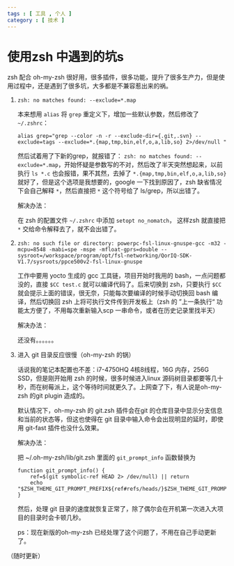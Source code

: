 ```yaml
---
tags : [ 工具 , 个人 ]
category : [ 技术 ]
---
```


使用zsh 中遇到的坑s
=====================

zsh 配合 oh-my-zsh 很好用，很多插件，很多功能，提升了很多生产力，但是使用过程中，还是遇到了很多坑，大多都是不兼容惹出来的祸。

1. `zsh: no matches found: --exclude=*.map`
    
    本来想用 `alias` 将 `grep` 重定义下，增加一些默认参数，然后修改了 `~/.zshrc`：
    ```
    alias grep="grep --color -n -r --exclude-dir={.git,.svn} --exclude=tags --exclude=*.{map,tmp,bin,elf,o,a,lib,so} 2>/dev/null "
    ```
    然后试着用了下新的grep，就报错了： `zsh: no matches found: --exclude=*.map`，开始怀疑是参数写的不对，然后改了半天突然想起来，以前执行 `ls *.c` 也会报错，果不其然，去掉了 `*.{map,tmp,bin,elf,o,a,lib,so}` 就好了，但是这个选项是我想要的，google 一下找到原因了，zsh 缺省情况下会自己解释 `*`，然后直接把 `*` 这个符号给了 ls/grep，所以出错了。
    
    解决办法：

    在 zsh 的配置文件 `~/.zshrc` 中添加 `setopt no_nomatch`， 这样zsh 就直接把 `*` 交给命令解释去了，就不会出错了。

2. `zsh: no such file or directory: powerpc-fsl-linux-gnuspe-gcc -m32 -mcpu=8548 -mabi=spe -mspe -mfloat-gprs=double --sysroot=/workspace/program/opt/fsl-networking/QorIQ-SDK-V1.7/sysroots/ppce500v2-fsl-linux-gnuspe`

    工作中要用 yocto 生成的 gcc 工具链，项目开始时我用的 bash，一点问题都没的，直接 `$CC test.c` 就可以编译代码了。后来切换到 zsh，只要执行 `$CC` 就会提示上面的错误，很无奈，只能每次要编译的时候手动切换回 bash 编译，然后切换回 zsh 上将可执行文件传到开发板上（zsh 的 ”上一条执行“ 功能太方便了，不用每次重新输入scp 一串命令，或者在历史记录里找半天）

    解决办法：

    还没有。。。。。。

3. 进入 git 目录反应很慢（oh-my-zsh 的锅）

    话说我的笔记本配置也不差：i7-4750HQ 4核8线程，16G 内存，256G SSD，但是刚开始用 zsh 的时候，很多时候进入linux 源码树目录都要等几十秒，而在树莓派上，这个等待时间就更久了。上网查了下，有人说是oh-my-zsh 的git plugin 造成的。
    
    默认情况下，oh-my-zsh 的 git.zsh 插件会在git 的仓库目录中显示分支信息和当前的状态等，但这也使得在 git 目录中输入命令会出现明显的延时，即使用 git-fast 插件也没什么效果。

    解决办法：

    把 ~/.oh-my-zsh/lib/git.zsh 里面的 `git_prompt_info` 函数替换为
    
    ```
    function git_prompt_info() {
        ref=$(git symbolic-ref HEAD 2> /dev/null) || return
        echo "$ZSH_THEME_GIT_PROMPT_PREFIX${ref#refs/heads/}$ZSH_THEME_GIT_PROMPT_SUFFIX"
    }
    ```

    然后，处理 git 目录的速度就恢复正常了，除了偶尔会在开机第一次进入大项目的目录时会卡顿几秒。

    ps：现在新版的oh-my-zsh 已经处理了这个问题了，不用在自己手动更新了。

（随时更新）


